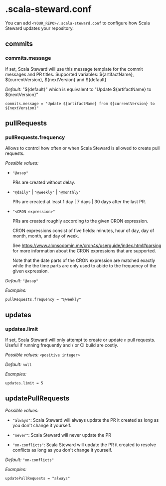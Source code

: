 # .scala-steward.conf

You can add `<YOUR_REPO>/.scala-steward.conf` to configure how Scala Steward updates your repository.

## commits

### commits.message

If set, Scala Steward will use this message template for the commit messages and PR titles.
Supported variables: ${artifactName}, ${currentVersion}, ${nextVersion} and ${default}

*Default:* "${default}" which is equivalent to "Update ${artifactName} to ${nextVersion}" 

```properties
commits.message = "Update ${artifactName} from ${currentVersion} to ${nextVersion}"
```

## pullRequests

### pullRequests.frequency

Allows to control how often or when Scala Steward is allowed to create pull requests.

*Possible values:*
 * `"@asap"`

   PRs are created without delay.

 * `"@daily"` | `"@weekly"`  | `"@monthly"`

   PRs are created at least 1 day | 7 days | 30 days after the last PR.

 * `"<CRON expression>"`

   PRs are created roughly according to the given CRON expression.

   CRON expressions consist of five fields:
   minutes, hour of day, day of month, month, and day of week.

   See https://www.alonsodomin.me/cron4s/userguide/index.html#parsing for
   more information about the CRON expressions that are supported.

   Note that the date parts of the CRON expression are matched exactly while the the time parts are only used to abide to the frequency of the given expression.


*Default:* `"@asap"`

*Examples:*

```properties
pullRequests.frequency = "@weekly"
```

## updates

### updates.limit

If set, Scala Steward will only attempt to create or update `n` pull requests.
Useful if running frequently and / or CI build are costly.

*Possible values:* `<positive integer>`

*Default:* `null`

*Examples:*

```properties
updates.limit = 5
```

## updatePullRequests

*Possible values:*
  * `"always"`:
    Scala Steward will always update the PR it created as long as you don't change it yourself.

  * `"never"`:
    Scala Steward will never update the PR

  * `"on-conflicts"`:
    Scala Steward will update the PR it created to resolve conflicts as long as you don't change it yourself.

*Default:* `"on-conflicts"`

*Examples:*

```properties
updatePullRequests = "always"
```
